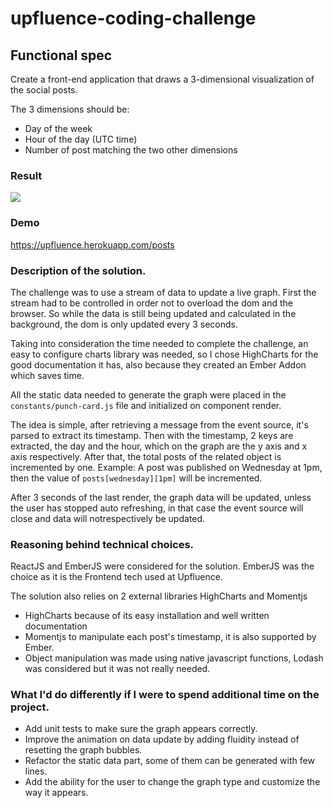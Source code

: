 # upfluence-coding-challenge

## Functional spec
Create a front-end application that draws a 3-dimensional visualization of the social posts.

The 3 dimensions should be:

* Day of the week 
* Hour of the day (UTC time)
* Number of post matching the two other dimensions

### Result
![](https://i.imgur.com/rXhPAnH.png)

### Demo
https://upfluence.herokuapp.com/posts

### Description of the solution.
The challenge was to use a stream of data to update a live graph.
First the stream had to be controlled in order not to overload the dom and the browser.
So while the data is still being updated and calculated in the background, the dom is only updated every 3 seconds.

Taking into consideration the time needed to complete the challenge, an easy to configure charts library was needed, so I chose HighCharts for the good documentation it has, also because they created an Ember Addon which saves time.

All the static data needed to generate the graph were placed in the `constants/punch-card.js` file and initialized on component render.

The idea is simple, after retrieving a message from the event source, it's parsed to extract its timestamp.
Then with the timestamp, 2 keys are extracted, the day and the hour, which on the graph are the y axis and x axis respectively.
After that, the total posts of the related object is incremented by one.
Example: A post was published on Wednesday at 1pm, then the value of `posts[wednesday][1pm]` will be incremented.

After 3 seconds of the last render, the graph data will be updated, unless the user has stopped auto refreshing, in that case the event source will close and data will notrespectively be updated.

### Reasoning behind technical choices.
ReactJS and EmberJS were considered for the solution.
EmberJS was the choice as it is the Frontend tech used at Upfluence.

The solution also relies on 2 external libraries
HighCharts and Momentjs
* HighCharts because of its easy installation and well written documentation
* Momentjs to manipulate each post's timestamp, it is also supported by Ember.
* Object manipulation was made using native javascript functions, Lodash was considered but it was not really needed.

### What I'd do differently if I were to spend additional time on the project.

* Add unit tests to make sure the graph appears correctly.
* Improve the animation on data update by adding fluidity instead of resetting the graph bubbles.
* Refactor the static data part, some of them can be generated with few lines.
* Add the ability for the user to change the graph type and customize the way it appears.

